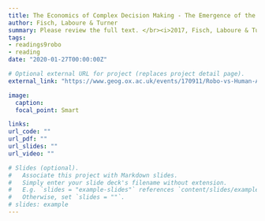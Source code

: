 ```yaml
---
title: The Economics of Complex Decision Making - The Emergence of the Robo Adviser
author: Fisch, Laboure & Turner
summary: Please review the full text. </br><i>2017, Fisch, Laboure & Turner</i> 
tags:
- readings9robo
- reading
date: "2020-01-27T00:00:00Z"

# Optional external URL for project (replaces project detail page).
external_link: "https://www.geog.ox.ac.uk/events/170911/Robo-vs-Human-Advisers-Aug-28.pdf"

image:
  caption: 
  focal_point: Smart

links:
url_code: ""
url_pdf: ""
url_slides: ""
url_video: ""

# Slides (optional).
#   Associate this project with Markdown slides.
#   Simply enter your slide deck's filename without extension.
#   E.g. `slides = "example-slides"` references `content/slides/example-slides.md`.
#   Otherwise, set `slides = ""`.
# slides: example
---
```


